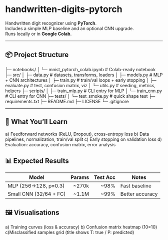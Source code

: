 # handwritten-digits-pytorch

Handwritten digit recognizer using **PyTorch**.  
Includes a simple MLP baseline and an optional CNN upgrade.  
Runs locally or in **Google Colab**.

---

## 📦 Project Structure

├─ notebooks/
│ └─ mnist_pytorch_colab.ipynb # Colab-ready notebook
├─ src/
│ ├─ data.py # datasets, transforms, loaders
│ ├─ models.py # MLP + CNN architectures
│ ├─ train.py # train/val loops + early stopping
│ ├─ evaluate.py # test, confusion matrix, viz
│ └─ utils.py # seeding, metrics, helpers
├─ scripts/
│ ├─ train_mlp.py # CLI entry for MLP
│ └─ train_cnn.py # CLI entry for CNN
├─ tests/
│ └─ test_smoke.py # quick shape test
├─ requirements.txt
├─ README.md
├─ LICENSE
└─ .gitignore


---

## 🧠 What You’ll Learn

a) Feedforward networks (ReLU, Dropout), cross-entropy loss
b) Data pipelines, normalization, train/val split
c) Early stopping on validation loss
d) Evaluation: accuracy, confusion matrix, error analysis

## 📊 Expected Results

| Model                  | Params | Test Acc | Notes           |
| ---------------------- | -----: | -------: | --------------- |
| MLP (256→128, p=0.3)   | \~270k |    \~98% | Fast baseline   |
| Small CNN (32/64 + FC) | \~1.1M |    \~99% | Better accuracy |

## 🖼️ Visualisations

a) Training curves (loss & accuracy)
b) Confusion matrix heatmap (10×10)
c)Misclassified samples grid (title shows T: true / P: predicted)
